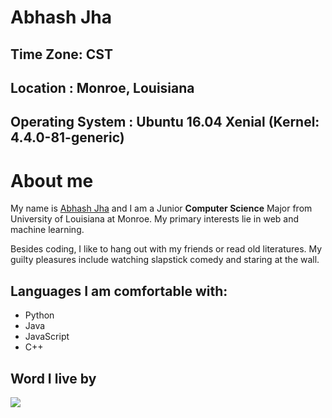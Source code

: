 
# Abhash Jha
## Time Zone: CST
## Location : Monroe, Louisiana
## Operating System : Ubuntu 16.04 Xenial (Kernel: 4.4.0-81-generic)



# About me

My name is [Abhash Jha](https://github.com/l0rd3141) and I am a Junior **Computer Science** Major from University of Louisiana at Monroe.
My primary interests lie in web and machine learning. 



Besides coding, I like to hang out with my friends or read old literatures.
My guilty pleasures include watching slapstick comedy and staring at the wall.

## Languages I am comfortable with:

* Python
* Java
* JavaScript
* C++

## Word I live by

![](https://i.reddituploads.com/ea88f6c90fcf400881df25908add227d?fit=max&h=1536&w=1536&s=1e877d0743d776b2cdedced5cc1203f3)





